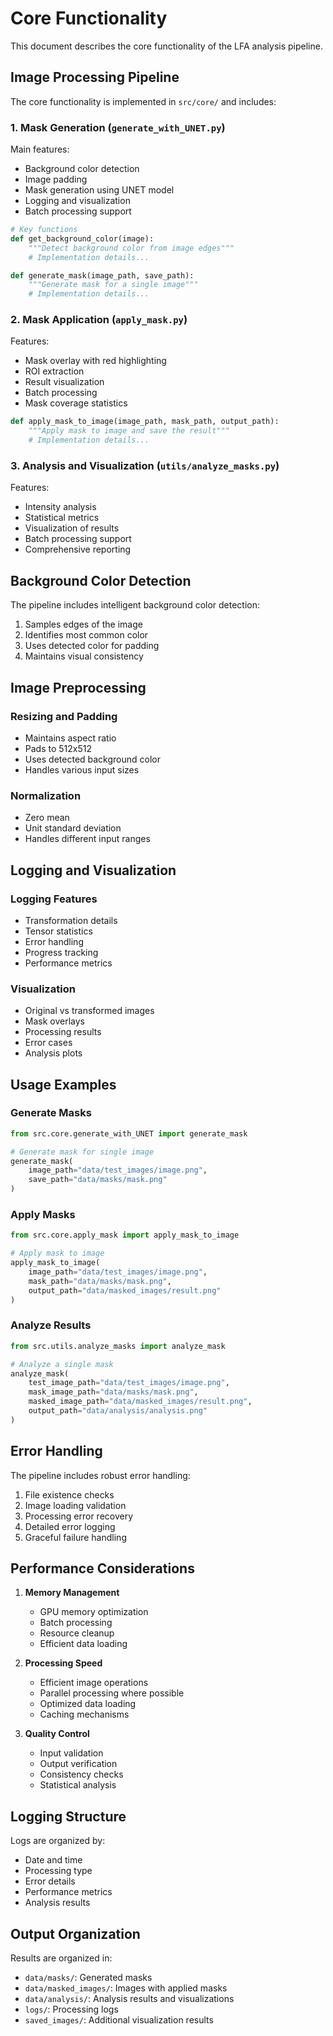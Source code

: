 # Core Functionality

This document describes the core functionality of the LFA analysis pipeline.

## Image Processing Pipeline

The core functionality is implemented in `src/core/` and includes:

### 1. Mask Generation (`generate_with_UNET.py`)

Main features:
- Background color detection
- Image padding
- Mask generation using UNET model
- Logging and visualization
- Batch processing support

```python
# Key functions
def get_background_color(image):
    """Detect background color from image edges"""
    # Implementation details...

def generate_mask(image_path, save_path):
    """Generate mask for a single image"""
    # Implementation details...
```

### 2. Mask Application (`apply_mask.py`)

Features:
- Mask overlay with red highlighting
- ROI extraction
- Result visualization
- Batch processing
- Mask coverage statistics

```python
def apply_mask_to_image(image_path, mask_path, output_path):
    """Apply mask to image and save the result"""
    # Implementation details...
```

### 3. Analysis and Visualization (`utils/analyze_masks.py`)

Features:
- Intensity analysis
- Statistical metrics
- Visualization of results
- Batch processing support
- Comprehensive reporting

## Background Color Detection

The pipeline includes intelligent background color detection:
1. Samples edges of the image
2. Identifies most common color
3. Uses detected color for padding
4. Maintains visual consistency

## Image Preprocessing

### Resizing and Padding
- Maintains aspect ratio
- Pads to 512x512
- Uses detected background color
- Handles various input sizes

### Normalization
- Zero mean
- Unit standard deviation
- Handles different input ranges

## Logging and Visualization

### Logging Features
- Transformation details
- Tensor statistics
- Error handling
- Progress tracking
- Performance metrics

### Visualization
- Original vs transformed images
- Mask overlays
- Processing results
- Error cases
- Analysis plots

## Usage Examples

### Generate Masks
```python
from src.core.generate_with_UNET import generate_mask

# Generate mask for single image
generate_mask(
    image_path="data/test_images/image.png",
    save_path="data/masks/mask.png"
)
```

### Apply Masks
```python
from src.core.apply_mask import apply_mask_to_image

# Apply mask to image
apply_mask_to_image(
    image_path="data/test_images/image.png",
    mask_path="data/masks/mask.png",
    output_path="data/masked_images/result.png"
)
```

### Analyze Results
```python
from src.utils.analyze_masks import analyze_mask

# Analyze a single mask
analyze_mask(
    test_image_path="data/test_images/image.png",
    mask_image_path="data/masks/mask.png",
    masked_image_path="data/masked_images/result.png",
    output_path="data/analysis/analysis.png"
)
```

## Error Handling

The pipeline includes robust error handling:
1. File existence checks
2. Image loading validation
3. Processing error recovery
4. Detailed error logging
5. Graceful failure handling

## Performance Considerations

1. **Memory Management**
   - GPU memory optimization
   - Batch processing
   - Resource cleanup
   - Efficient data loading

2. **Processing Speed**
   - Efficient image operations
   - Parallel processing where possible
   - Optimized data loading
   - Caching mechanisms

3. **Quality Control**
   - Input validation
   - Output verification
   - Consistency checks
   - Statistical analysis

## Logging Structure

Logs are organized by:
- Date and time
- Processing type
- Error details
- Performance metrics
- Analysis results

## Output Organization

Results are organized in:
- `data/masks/`: Generated masks
- `data/masked_images/`: Images with applied masks
- `data/analysis/`: Analysis results and visualizations
- `logs/`: Processing logs
- `saved_images/`: Additional visualization results 